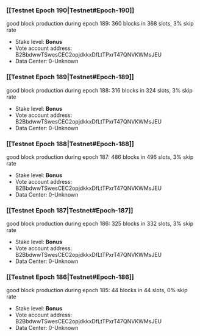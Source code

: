 ### [[Testnet Epoch 190|Testnet#Epoch-190]]
good block production during epoch 189: 360 blocks in 368 slots, 3% skip rate
* Stake level: **Bonus** 
* Vote account address: B2BbdwwTSwesCEC2opjdkkxDfLtTPxrT47QNVKWMsJEU
* Data Center: 0-Unknown
### [[Testnet Epoch 189|Testnet#Epoch-189]]
good block production during epoch 188: 316 blocks in 324 slots, 3% skip rate
* Stake level: **Bonus** 
* Vote account address: B2BbdwwTSwesCEC2opjdkkxDfLtTPxrT47QNVKWMsJEU
* Data Center: 0-Unknown
### [[Testnet Epoch 188|Testnet#Epoch-188]]
good block production during epoch 187: 486 blocks in 496 slots, 3% skip rate
* Stake level: **Bonus** 
* Vote account address: B2BbdwwTSwesCEC2opjdkkxDfLtTPxrT47QNVKWMsJEU
* Data Center: 0-Unknown
### [[Testnet Epoch 187|Testnet#Epoch-187]]
good block production during epoch 186: 325 blocks in 332 slots, 3% skip rate
* Stake level: **Bonus** 
* Vote account address: B2BbdwwTSwesCEC2opjdkkxDfLtTPxrT47QNVKWMsJEU
* Data Center: 0-Unknown
### [[Testnet Epoch 186|Testnet#Epoch-186]]
good block production during epoch 185: 44 blocks in 44 slots, 0% skip rate
* Stake level: **Bonus** 
* Vote account address: B2BbdwwTSwesCEC2opjdkkxDfLtTPxrT47QNVKWMsJEU
* Data Center: 0-Unknown
